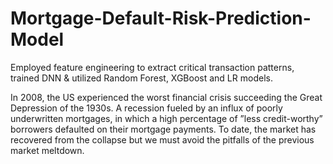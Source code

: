 # Mortgage-Default-Risk-Prediction-Model
Employed feature engineering to extract critical transaction patterns, trained DNN &amp; utilized Random Forest, XGBoost and LR models.


In 2008, the US experienced the worst financial
crisis succeeding the Great Depression of the 1930s. A recession fueled by an influx of poorly underwritten mortgages, in which a high percentage of ”less credit-worthy” borrowers defaulted on their mortgage payments. To date, the market has recovered from the collapse but we must avoid the pitfalls of the previous
market meltdown. 
